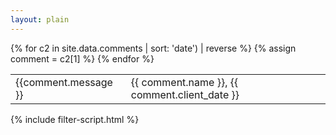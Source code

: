 ```yaml
---
layout: plain
---
```

<table id="commentsTable" class="table table-striped">
  {% for c2 in site.data.comments | sort: 'date') | reverse %}
    {% assign comment = c2[1] %}
    <tr id="comment_{{ comment.url }}" class="d-none">
      <td class="col-sm-9">
        {{comment.message }}
      </td>
      <td class="col-sm-3">
        {{ comment.name }}, {{ comment.client_date }}
      </td>
    </tr>
  {% endfor %}
</table>

{% include filter-script.html %}

